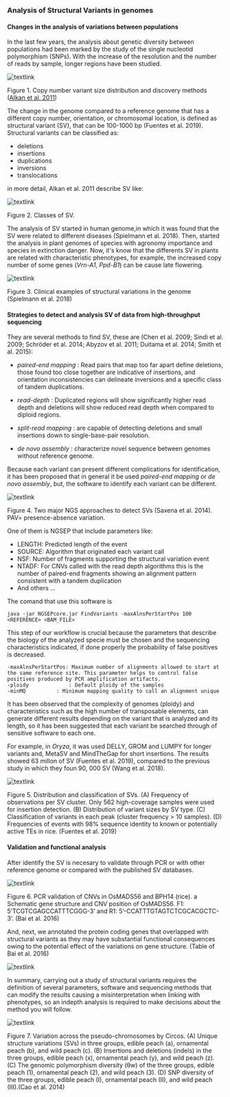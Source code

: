 ### Analysis of Structural Variants in genomes

#### Changes in the analysis of variations between populations

In the last few years, the analysis about genetic diversity between populations had been marked by the study of the single nucleotid polymorphism (SNPs). With the increase of the resolution and the number of reads by sample, longer regions have been studied.

![textlink](https://github.com/Melcatus/genomic_cotton/blob/master/methods_sequencing.jpg)

Figure 1. Copy number variant size distribution and discovery methods ([Alkan et al. 2011](https://www.ncbi.nlm.nih.gov/pubmed/21358748))


The change in the genome compared to a reference genome that has a different copy number, orientation, or chromosomal location, is defined as structural variant (SV), that can be 100-1000 bp (Fuentes et al. 2019).  Structural variants can be classified as:

 - deletions
 - insertions
 - duplications
 - inversions
 - translocations

 in more detail,  Alkan et al. 2011 describe SV like:

 ![textlink](https://github.com/Melcatus/genomic_cotton/blob/master/structural_variants.jpg)

 Figure 2. Classes of SV.

The analysis of SV started in human genome,in which it was found that the SV were related to different diseases (Spielmann et al. 2018). Then, started the analysis in plant genomes of species with agronomy importance and species in extinction danger. Now, it's know that the differents SV in plants are related with characteristic phenotypes, for example, the increased copy number of some genes (*Vrn-A1*, *Ppd-B1*) can be cause late flowering.

![textlink](https://github.com/Melcatus/genomic_cotton/blob/master/humano.jpg)

Figure 3. Clinical examples of structural variations in the genome (Spielmann et al. 2018)

#### Strategies to detect and analysis SV of data from high-throughput sequencing

They are several methods to find SV, these are (Chen et al. 2009; Sindi et al. 2009; Schröder et al. 2014; Abyzov et al. 2011; Duitama et al. 2014; Smith et al. 2015):

- *paired-end mapping* : Read pairs that map too far apart define deletions, those found too close together are indicative of insertions, and orientation inconsistencies can delineate inversions and a specific class of tandem duplications.

- *read-depth* : Duplicated regions will show significantly higher read depth and deletions will show reduced read depth when compared to diploid regions.

- *split-read mapping* : are capable of detecting deletions and small insertions down to single-base-pair resolution.

- *de novo assembly* : characterize novel sequence between genomes without reference genome.


Because each variant can present different complications for identification, it has been proposed that in general it be used *paired-end mapping* or *de novo assembly*, but, the software to identify each variant can be different.


![textlink](https://github.com/Melcatus/genomic_cotton/blob/master/different_methods.jpg)


Figure 4. Two major NGS approaches to detect SVs (Saxena et al. 2014). PAV= presence-absence variation.

One of them is NGSEP that include parameters like:

- LENGTH:  Predicted length of the event
- SOURCE: Algorithm that originated each variant call
- NSF: Number of fragments supporting the structural variation event
- NTADF: For CNVs called with the read depth algorithms this is the number of paired-end fragments showing an alignment pattern
		  consistent with a tandem duplication
- And others ...

The comand that use this software is

```
java -jar NGSEPcore.jar FindVariants -maxAlnsPerStartPos 100 <REFERENCE> <BAM_FILE>

```

This step of our workflow is crucial because the parameters that describe the biology of the analyzed specie must be chosen and the sequencing characteristics indicated, if done properly the probability of false positives is decreased.

```
-maxAlnsPerStartPos: Maximum number of alignments allowed to start at the same reference site. This parameter helps to control false positives produced by PCR amplification artifacts.
-ploidy             : Default ploidy of the samples
-minMQ          : Minimum mapping quality to call an alignment unique

```


It has been observed that the complexity of genomes (ploidy) and characteristics such as the high number of transposable elements, can generate different results depending on the variant that is analyzed and its length, so it has been suggested that each variant be searched through of sensitive software to each one.

For example, in *Oryza*, it was used DELLY, GROM and LUMPY for longer variants and, MetaSV and MindTheGap for short insertions. The results showed 63 millon of SV (Fuentes et al. 2019), compared to the previous study in which they foun 90, 000 SV (Wang et al. 2018).

![textlink](https://github.com/Melcatus/genomic_cotton/blob/master/F1.large.jpg)   

Figure 5. Distribution and classification of SVs. (A) Frequency of observations per SV cluster. Only 562 high-coverage samples were used for insertion detection. (B) Distribution of variant sizes by SV type. (C) Classification of variants in each peak (cluster frequency > 10 samples). (D) Frequencies of events with 98% sequence identity to known or potentially active TEs in rice. (Fuentes et al. 2019)

#### Validation and functional analysis

After identify the SV is necesary to validate through PCR or with other reference genome or compared with the published SV databases.

![textlink](https://github.com/Melcatus/genomic_cotton/blob/master/pcr.jpg)

Figure 6. PCR validation of CNVs in OsMADS56 and BPH14 (rice). a Schematic gene structure and CNV position of OsMADS56. F1: 5’TCGTCGAGCCATTTCGGG-3’ and R1: 5’-CCATTTGTAGTCTCGCACGCTC-3’. (Bai et al. 2016)


And, next, we annotated the protein coding genes that overlapped with structural variants as they may have substantial functional consequences owing to the potential effect of the variations on gene structure. (Table of Bai et al. 2016)

![textlink](https://github.com/Melcatus/genomic_cotton/blob/master/cnvdataset.jpg)

In summary, carrying out a study of structural variants requires the definition of several parameters, software and sequencing methods that can modify the results causing a misinterpretation when linking with phenotypes, so an indepth analysis is required to make decisions about the method you will follow.

![textlink](https://github.com/Melcatus/genomic_cotton/blob/master/Variation-across-the-pseudo-chromosomes-by-Circos-A-Unique-structure-variations-SVs.png)

Figure 7. Variation across the pseudo-chromosomes by Circos. (A) Unique structure variations (SVs) in three groups, edible peach (a), ornamental peach (b), and wild peach (c). (B) Insertions and deletions (indels) in the three groups, edible peach (x), ornamental peach (y), and wild peach (z). (C) The genomic polymorphism diversity (θw) of the three groups, edible peach (1), ornamental peach (2), and wild peach (3). (D) SNP diversity of the three groups, edible peach (I), ornamental peach (II), and wild peach (III).(Cao et al. 2014)

